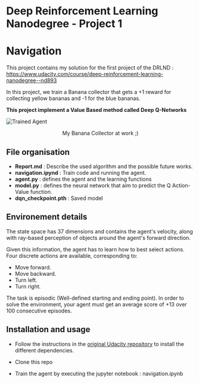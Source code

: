 # Deep Reinforcement Learning Nanodegree - Project 1 
# Navigation 

This project contains my solution for the first project of the DRLND : https://www.udacity.com/course/deep-reinforcement-learning-nanodegree--nd893

In this project, we train a Banana collector that gets a +1 reward for collecting yellow bananas and -1 for the blue bananas. 

**This project implement a Value Based method called Deep Q-Networks**
     
<img src="trained_agent.gif" 
     alt="Trained Agent" />
<p align="center"> My Banana Collector at work ;)  </p>

## File organisation 
* **Report.md** : Describe the used algorithm and the possible future works. 
* **navigation.ipynd** : Train code and running the agent. 
* **agent.py** : defines the agent and the learning functions 
* **model.py** : defines the neural network that aim to predict the Q Action-Value function. 
* **dqn_checkpoint.pth** : Saved model 

## Environement details 

The state space has 37 dimensions and contains the agent's velocity, along with ray-based perception of objects around the agent's forward direction.

Given this information, the agent has to learn how to best select actions. Four discrete actions are available, corresponding to:
* Move forward.
* Move backward.
* Turn left.
* Turn right.

The task is episodic (Well-defined starting and ending point). In order to solve the environment, your agent must get an average score of +13 over 100 consecutive episodes.

## Installation and usage

* Follow the instructions in the [original Udacity repository](https://github.com/udacity/deep-reinforcement-learning#dependencies) to install the different dependencies. 

* Clone this repo 

* Train the agent by executing the jupyter notebook : navigation.ipynb
